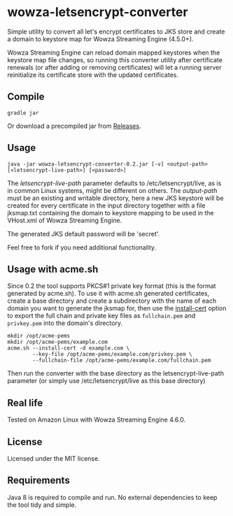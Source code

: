 # wowza-letsencrypt-converter

Simple utility to convert all let's encrypt certificates to JKS store and create a domain to keystore map for Wowza Streaming Engine (4.5.0+).

Wowza Streaming Engine can reload domain mapped keystores when the keystore map file changes, so running this converter utility after certificate renewals (or after adding or removing certificates) will let a running server reinitialize its certificate store with the updated certificates.
 
## Compile

```Shell
gradle jar
```

Or download a precompiled jar from [Releases](https://github.com/robymus/wowza-letsencrypt-converter/releases).

## Usage

```Shell
java -jar wowza-letsencrypt-converter-0.2.jar [-v] <output-path> [<letsencrypt-live-path>] [<password>]
```

The  *letsencrypt-live-path* parameter defaults to /etc/letsencrypt/live, as is in common Linux systems, might be different on others. The *output-path* must be an existing and writable directory, here a new JKS keystore will be created for every certificate in the input directory together with a file jksmap.txt containing the domain to keystore mapping to be used in the VHost.xml of Wowza Streaming Engine.

The generated JKS default password will be 'secret'.

Feel free to fork if you need additional functionality.

## Usage with acme.sh

Since 0.2 the tool supports PKCS#1 private key format (this is the format generated by acme.sh). To use it with acme.sh generated certificates, create a base directory and create a subdirectory with the name of each domain you want to generate the jksmap for, then use the [install-cert](https://github.com/Neilpang/acme.sh#3-install-the-cert-to-apachenginx-etc) option to export the full chain and private key files as `fullchain.pem` and `privkey.pem` into the domain's directory.

```Shell
mkdir /opt/acme-pems
mkdir /opt/acme-pems/example.com
acme.sh --install-cert -d example.com \
        --key-file /opt/acme-pems/example.com/privkey.pem \
        --fullchain-file /opt/acme-pems/example.com/fullchain.pem
```

Then run the converter with the base directory as the letsencrypt-live-path parameter (or simply use /etc/letsencrypt/live as this base directory)

## Real life

Tested on Amazon Linux with Wowza Streaming Engine 4.6.0.

## License

Licensed under the MIT license. 
 
## Requirements

Java 8 is required to compile and run.
No external dependencies to keep the tool tidy and simple.

